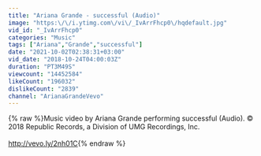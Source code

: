 ```yaml
---
title: "Ariana Grande - successful (Audio)"
image: "https:\/\/i.ytimg.com\/vi\/_IvArrFhcp0\/hqdefault.jpg"
vid_id: "_IvArrFhcp0"
categories: "Music"
tags: ["Ariana","Grande","successful"]
date: "2021-10-02T02:38:31+03:00"
vid_date: "2018-10-24T04:00:03Z"
duration: "PT3M49S"
viewcount: "14452584"
likeCount: "196032"
dislikeCount: "2839"
channel: "ArianaGrandeVevo"
---
```

{% raw %}Music video by Ariana Grande performing successful (Audio). © 2018 Republic Records, a Division of UMG Recordings, Inc.<br /><br /><a rel="nofollow" target="blank" href="http://vevo.ly/2nh01C">http://vevo.ly/2nh01C</a>{% endraw %}
